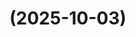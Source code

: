 # [](https://github.com/zombieTDV/Warehouse-management-and-storage-optimization/compare/v0.1.0...v) (2025-10-03)



